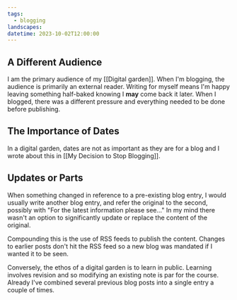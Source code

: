 ```yaml
---
tags:
  - blogging
landscapes: 
datetime: 2023-10-02T12:00:00
---
```

## A Different Audience
I am the primary audience of my [[Digital garden]]. When I'm blogging, the audience is primarily an external reader. Writing for myself means I'm happy leaving something half-baked knowing I **may** come back it later. When I blogged, there was a different pressure and everything needed to be done before publishing.

## The Importance of Dates
In a digital garden, dates are not as important as they are for a blog and I wrote about this in [[My Decision to Stop Blogging]]. 

## Updates or Parts
When something changed in reference to a pre-existing blog entry, I would usually write another blog entry, and refer the original to the second, possibly with "For the latest information please see..." In my mind there wasn't an option to significantly update or replace the content of the original.

Compounding this is the use of RSS feeds to publish the content. Changes to earlier posts don't hit the RSS feed so a new blog was mandated if I wanted it to be seen.

Conversely, the ethos of a digital garden is to learn in public. Learning involves revision and so modifying an existing note is par for the course. Already I've combined several previous blog posts into a single entry a couple of times.